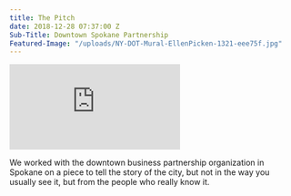 ```yaml
---
title: The Pitch
date: 2018-12-28 07:37:00 Z
Sub-Title: Downtown Spokane Partnership
Featured-Image: "/uploads/NY-DOT-Mural-EllenPicken-1321-eee75f.jpg"
---
```


<iframe src="https://player.vimeo.com/video/252648997" frameborder="0" webkitallowfullscreen mozallowfullscreen allowfullscreen></iframe>

We worked with the downtown business partnership organization in Spokane on a piece to tell the story of the city, but not in the way you usually see it, but from the people who really know it. 